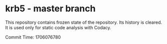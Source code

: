 # krb5 - master branch

This repository contains frozen state of the repository.
Its history is cleared. It is used only for static code
analysis with Codacy.

Commit Time: 1706076780